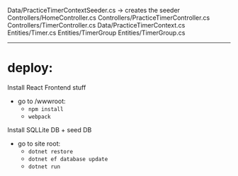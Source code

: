  Data/PracticeTimerContextSeeder.cs -> creates the seeder
 Controllers/HomeController.cs
 Controllers/PracticeTimerController.cs
 Controllers/TimerController.cs
 Data/PracticeTimerContext.cs
 Entities/Timer.cs
 Entities/TimerGroup
 Entities/TimerGroup.cs


-------------
# deploy:

Install React Frontend stuff
* go to /wwwroot:
  * `npm install`
  * `webpack`

Install SQLLite DB + seed DB
* go to site root:
  * `dotnet restore`
  * `dotnet ef database update`
  * `dotnet run`




